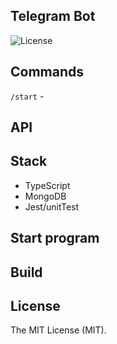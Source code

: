 ## Telegram Bot

![License](https://img.shields.io/github/license/aschmelyun/larametrics.svg?style=flat-square)


## Commands
``/start`` - 


## API



## Stack
- TypeScript
- MongoDB
- Jest/unitTest


## Start program


## Build


## License

The MIT License (MIT).


